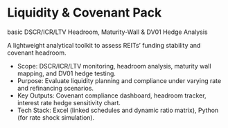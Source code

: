 # Liquidity & Covenant Pack
 basic DSCR/ICR/LTV Headroom, Maturity-Wall & DV01 Hedge Analysis

A lightweight analytical toolkit to assess REITs’ funding stability and covenant headroom.
- Scope: DSCR/ICR/LTV monitoring, headroom analysis, maturity wall mapping, and DV01 hedge testing.
- Purpose: Evaluate liquidity planning and compliance under varying rate and refinancing scenarios.
- Key Outputs: Covenant compliance dashboard, headroom tracker, interest rate hedge sensitivity chart.
- Tech Stack: Excel (linked schedules and dynamic ratio matrix), Python (for rate shock simulation).
